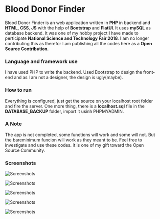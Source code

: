 # Blood Donor Finder

Blood Donor Finder is an web application written in **PHP** in backend and **HTML**, **CSS**, **JS** with the help of **Bootstrap** and **FlatUI**. It uses **mySQL** as database backend. It was one of my hobby project I have made to perticipate **National Science and Technology Fair 2018**. I am no longer contributing this as therefor I am publishing all the codes here as a **Open Source Contribution**.

### Language and framework use

I have used PHP to write the backend. Used Bootstrap to design the front-end and as I am not a designer, the design is ugly(maybe).

### How to run

Everything is configured, just get the source on your localhost root folder and fire the server.
One more thing, there is a **localhost.sql** file in the **DATABASE_BACKUP** folder, import it usinh PHPMYADMIN.

### A Note
The app is not completed, some functions will work and some will not. But the bareminimum funcion will work as they meant to be. Feel free to investigate and use these codes. It is one of my gift toward the Open Source Community.

### Screenshots

![Screenshots](https://raw.githubusercontent.com/BeLikeSohan/Blood-Donor-Finder/master/Screenshots/SS1.png)

![Screenshots](https://raw.githubusercontent.com/BeLikeSohan/Blood-Donor-Finder/master/Screenshots/SS2.png)

![Screenshots](https://raw.githubusercontent.com/BeLikeSohan/Blood-Donor-Finder/master/Screenshots/SS3.png)

![Screenshots](https://raw.githubusercontent.com/BeLikeSohan/Blood-Donor-Finder/master/Screenshots/SS4.png)

![Screenshots](https://raw.githubusercontent.com/BeLikeSohan/Blood-Donor-Finder/master/Screenshots/SS5.png)
